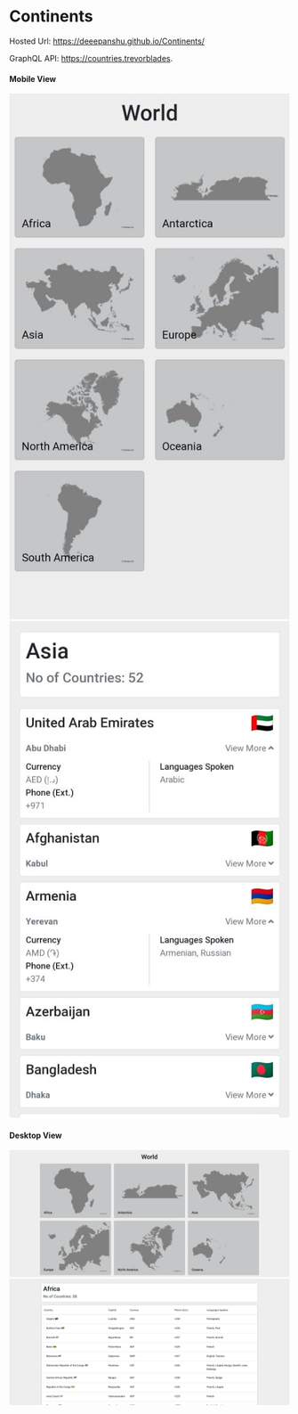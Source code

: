 # Continents

Hosted Url: https://deeepanshu.github.io/Continents/

GraphQL API: https://countries.trevorblades.

#### Mobile View
![Mobile View](https://github.com/deeepanshu/Continents/blob/master/examples/Mobile_view_1.jpeg "Mobile View")
![Details Mobile View](https://github.com/deeepanshu/Continents/blob/master/examples/Mobile_view_2.jpeg "Details Mobile View")


#### Desktop View
![Desktop View](https://github.com/deeepanshu/Continents/blob/master/examples/Desktop_view_1.png "Desktop View")
![Details Desktop View](https://github.com/deeepanshu/Continents/blob/master/examples/Desktop_view_2.png "Details Desktop View")
